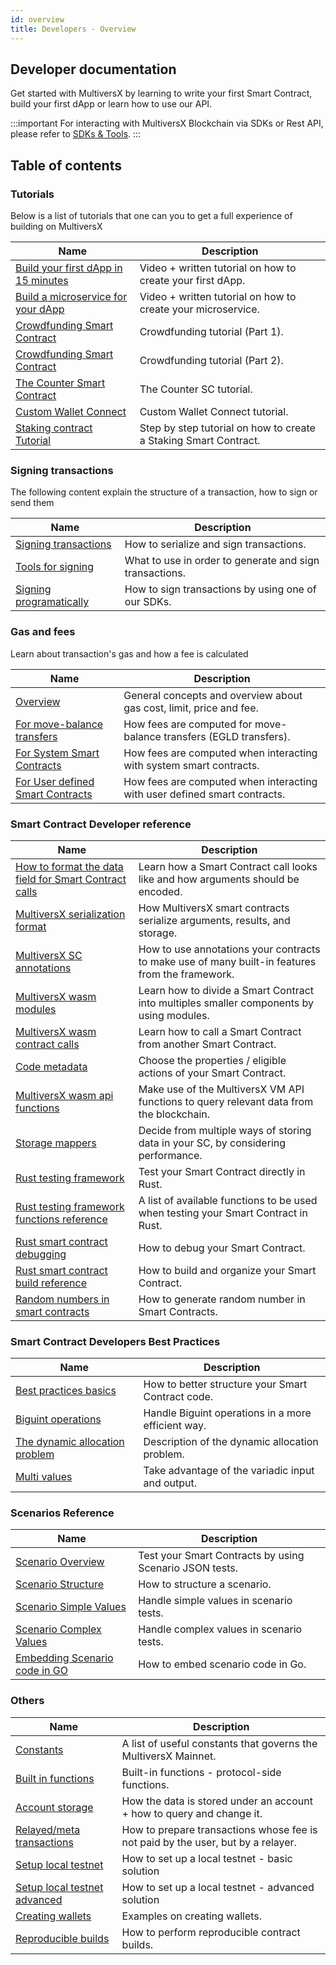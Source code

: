 ```yaml
---
id: overview
title: Developers - Overview
---
```


## Developer documentation

Get started with MultiversX by learning to write your first Smart Contract, build your first dApp or learn how to use our
API.

:::important
For interacting with MultiversX Blockchain via SDKs or Rest API, please refer to [SDKs & Tools](/sdk-and-tools/overview).
:::

## Table of contents

### Tutorials

Below is a list of tutorials that one can you to get a full experience of building on MultiversX

| Name                                                                                | Description                                                      |
| ----------------------------------------------------------------------------------- | ---------------------------------------------------------------- |
| [Build your first dApp in 15 minutes](/developers/tutorials/your-first-dapp)        | Video + written tutorial on how to create your first dApp.       |
| [Build a microservice for your dApp](/developers/tutorials/your-first-microservice) | Video + written tutorial on how to create your microservice.     |
| [Crowdfunding Smart Contract](/developers/tutorials/crowdfunding-p1)                | Crowdfunding tutorial (Part 1).                                  |
| [Crowdfunding Smart Contract](/developers/tutorials/crowdfunding-p2)                | Crowdfunding tutorial (Part 2).                                  |
| [The Counter Smart Contract](/developers/tutorials/counter)                         | The Counter SC tutorial.                                         |
| [Custom Wallet Connect](/developers/tutorials/custom-wallet-connect)                | Custom Wallet Connect tutorial.                                  |
| [Staking contract Tutorial](/developers/tutorials/staking-contract)                 | Step by step tutorial on how to create a Staking Smart Contract. |

### Signing transactions

The following content explain the structure of a transaction, how to sign or send them

| Name                                                                                 | Description                                             |
| ------------------------------------------------------------------------------------ | ------------------------------------------------------- |
| [Signing transactions](/developers/signing-transactions)                             | How to serialize and sign transactions.                 |
| [Tools for signing](/developers/signing-transactions/tools-for-signing)              | What to use in order to generate and sign transactions. |
| [Signing programatically](/developers/signing-transactions/signing-programmatically) | How to sign transactions by using one of our SDKs.      |

### Gas and fees

Learn about transaction's gas and how a fee is calculated

| Name                                                                                      | Description                                                               |
| ----------------------------------------------------------------------------------------- | ------------------------------------------------------------------------- |
| [Overview](/developers/gas-and-fees/overview)                                             | General concepts and overview about gas cost, limit, price and fee.       |
| [For move-balance transfers](/developers/gas-and-fees/egld-transfers)                     | How fees are computed for move-balance transfers (EGLD transfers).        |
| [For System Smart Contracts](/developers/gas-and-fees/system-smart-contracts)             | How fees are computed when interacting with system smart contracts.       |
| [For User defined Smart Contracts](/developers/gas-and-fees/user-defined-smart-contracts) | How fees are computed when interacting with user defined smart contracts. |

### Smart Contract Developer reference

| Name                                                                                                                     | Description                                                                                     |
| ------------------------------------------------------------------------------------------------------------------------ | ----------------------------------------------------------------------------------------------- |
| [How to format the data field for Smart Contract calls](/developers/sc-calls-format)                                     | Learn how a Smart Contract call looks like and how arguments should be encoded.                 |
| [MultiversX serialization format](/developers/developer-reference/serialization-format)                                  | How MultiversX smart contracts serialize arguments, results, and storage.                       |
| [MultiversX SC annotations](/developers/developer-reference/sc-annotations)                                          | How to use annotations your contracts to make use of many built-in features from the framework. |
| [MultiversX wasm modules](/developers/developer-reference/sc-modules)                                                  | Learn how to divide a Smart Contract into multiples smaller components by using modules.        |
| [MultiversX wasm contract calls](/developers/developer-reference/sc-contract-calls)                                    | Learn how to call a Smart Contract from another Smart Contract.                                 |
| [Code metadata](/developers/developer-reference/code-metadata)                                                           | Choose the properties / eligible actions of your Smart Contract.                                |
| [MultiversX wasm api functions](/developers/developer-reference/sc-api-functions)                                      | Make use of the MultiversX VM API functions to query relevant data from the blockchain.         |
| [Storage mappers](/developers/developer-reference/storage-mappers)                                                       | Decide from multiple ways of storing data in your SC, by considering performance.               |
| [Rust testing framework](/developers/developer-reference/rust-testing-framework)                                         | Test your Smart Contract directly in Rust.                                                      |
| [Rust testing framework functions reference](/developers/developer-reference/rust-testing-framework-functions-reference) | A list of available functions to be used when testing your Smart Contract in Rust.              |
| [Rust smart contract debugging](/developers/developer-reference/sc-debugging)                           | How to debug your Smart Contract.                                                               |
| [Rust smart contract build reference](/developers/developer-reference/sc-build-reference)                    | How to build and organize your Smart Contract.                                                  |
| [Random numbers in smart contracts](/developers/developer-reference/sc-random-numbers)                   | How to generate random number in Smart Contracts.                                               |

### Smart Contract Developers Best Practices

| Name                                                                                        | Description                                        |
| ------------------------------------------------------------------------------------------- | -------------------------------------------------- |
| [Best practices basics](/developers/best-practices/best-practices-basics)                   | How to better structure your Smart Contract code.  |
| [Biguint operations](/developers/best-practices/biguint-operations)                         | Handle Biguint operations in a more efficient way. |
| [The dynamic allocation problem](/developers/best-practices/the-dynamic-allocation-problem) | Description of the dynamic allocation problem.     |
| [Multi values](/developers/best-practices/multi-values)                                     | Take advantage of the variadic input and output.   |

### Scenarios Reference

| Name                                                                   | Description                                              |
| ---------------------------------------------------------------------- | -------------------------------------------------------- |
| [Scenario Overview](/developers/scenario-reference/overview)             | Test your Smart Contracts by using Scenario JSON tests. |
| [Scenario Structure](/developers/scenario-reference/structure)           | How to structure a scenario.                          |
| [Scenario Simple Values](/developers/scenario-reference/values-simple)   | Handle simple values in scenario tests.                    |
| [Scenario Complex Values](/developers/scenario-reference/values-complex) | Handle complex values in scenario tests.                   |
| [Embedding Scenario code in GO](/developers/scenario-reference/embed)    | How to embed scenario code in Go.                          |

### Others

| Name                                                                     | Description                                                                      |
| ------------------------------------------------------------------------ | -------------------------------------------------------------------------------- |
| [Constants](/developers/constants)                                       | A list of useful constants that governs the MultiversX Mainnet.                  |
| [Built in functions](/developers/built-in-functions)                     | Built-in functions - protocol-side functions.                                    |
| [Account storage](/developers/account-storage)                           | How the data is stored under an account + how to query and change it.            |
| [Relayed/meta transactions](/developers/relayed-transactions)            | How to prepare transactions whose fee is not paid by the user, but by a relayer. |
| [Setup local testnet](/developers/setup-local-testnet)                   | How to set up a local testnet - basic solution                                   |
| [Setup local testnet advanced](/developers/setup-local-testnet-advanced) | How to set up a local testnet - advanced solution                                |
| [Creating wallets](/developers/creating-wallets)                         | Examples on creating wallets.                                                    |
| [Reproducible builds](/developers/reproducible-contract-builds)          | How to perform reproducible contract builds.                                     |
